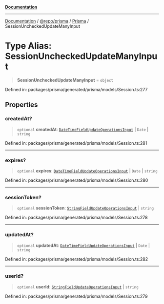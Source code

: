 [**Documentation**](../../../../../README.md)

***

[Documentation](../../../../../README.md) / [@repo/prisma](../../../README.md) / [Prisma](../README.md) / SessionUncheckedUpdateManyInput

# Type Alias: SessionUncheckedUpdateManyInput

> **SessionUncheckedUpdateManyInput** = `object`

Defined in: packages/prisma/generated/prisma/models/Session.ts:277

## Properties

### createdAt?

> `optional` **createdAt**: [`DateTimeFieldUpdateOperationsInput`](DateTimeFieldUpdateOperationsInput.md) \| `Date` \| `string`

Defined in: packages/prisma/generated/prisma/models/Session.ts:281

***

### expires?

> `optional` **expires**: [`DateTimeFieldUpdateOperationsInput`](DateTimeFieldUpdateOperationsInput.md) \| `Date` \| `string`

Defined in: packages/prisma/generated/prisma/models/Session.ts:280

***

### sessionToken?

> `optional` **sessionToken**: [`StringFieldUpdateOperationsInput`](StringFieldUpdateOperationsInput.md) \| `string`

Defined in: packages/prisma/generated/prisma/models/Session.ts:278

***

### updatedAt?

> `optional` **updatedAt**: [`DateTimeFieldUpdateOperationsInput`](DateTimeFieldUpdateOperationsInput.md) \| `Date` \| `string`

Defined in: packages/prisma/generated/prisma/models/Session.ts:282

***

### userId?

> `optional` **userId**: [`StringFieldUpdateOperationsInput`](StringFieldUpdateOperationsInput.md) \| `string`

Defined in: packages/prisma/generated/prisma/models/Session.ts:279
